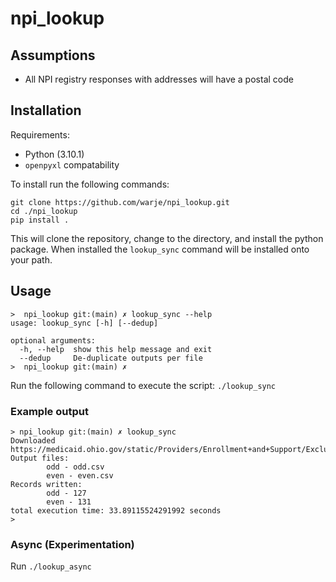 # npi_lookup

## Assumptions
- All NPI registry responses with addresses will have a postal code

## Installation
Requirements:
- Python (3.10.1)
- `openpyxl` compatability

To install run the following commands:
```
git clone https://github.com/warje/npi_lookup.git
cd ./npi_lookup
pip install .
```
This will clone the repository, change to the directory, and install the python package. When installed the `lookup_sync` command will be installed onto your path.

## Usage
```
>  npi_lookup git:(main) ✗ lookup_sync --help
usage: lookup_sync [-h] [--dedup]

optional arguments:
  -h, --help  show this help message and exit
  --dedup     De-duplicate outputs per file
>  npi_lookup git:(main) ✗
```

Run the following command to execute the script:
`./lookup_sync`

### Example output
```
> npi_lookup git:(main) ✗ lookup_sync
Downloaded https://medicaid.ohio.gov/static/Providers/Enrollment+and+Support/ExclusionSuspensionList.xlsx
Output files:
        odd - odd.csv
        even - even.csv
Records written:
        odd - 127
        even - 131
total execution time: 33.89115524291992 seconds
>
```

### Async (Experimentation)
Run `./lookup_async`
